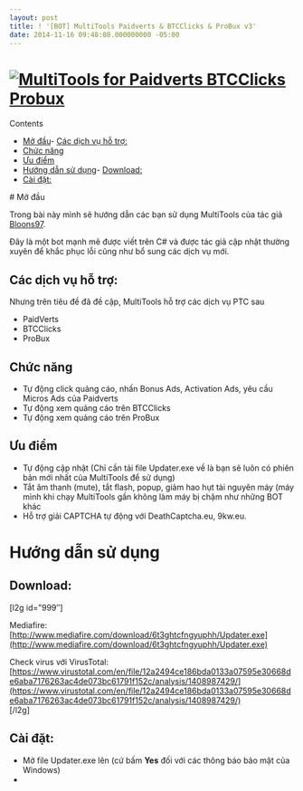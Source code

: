```yaml
---
layout: post
title: ! '[BOT] MultiTools Paidverts & BTCClicks & ProBux v3'
date: 2014-11-16 09:48:08.000000000 -05:00
---
```



# [![MultiTools for Paidverts BTCClicks Probux](http://thangngoc89.github.io/assets/article_images/2015/01/Screenshot-2014-11-16-14_33_59_c4qyk2.png)](http://res.cloudinary.com/khoanguyen/image/upload/v1420479846/Screenshot-2014-11-16-14_33_59_c4qyk2.png)

<div class="toc_wrap_right toc_transparent no_bullets" id="toc_container">Contents

- [Mở đầu](#M_u)- [Các dịch vụ hỗ trợ:](#Cc_dch_v_h_tr)
- [Chức năng](#Chc_nng)
- [Ưu điểm](#u_im)
- [Hướng dẫn sử dụng](#Hng_dn_s_dng)- [Download:](#Download)
- [Cài đặt:](#Ci_t)

</div>
# <span id="M_u">Mở đầu</span>

Trong bài này mình sẽ hướng dẫn các bạn sử dụng MultiTools của tác giả [Bloons97](http://thebot.net/members/bloons97.45653/ "Xem thông tin tác giả").

Đây là một bot mạnh mẽ được viết trên C# và được tác giả cập nhật thường xuyên để khắc phục lỗi cũng như bổ sung các dịch vụ mới.


## <span id="Cc_dch_v_h_tr">Các dịch vụ hỗ trợ:</span>

Nhưng trên tiêu đề đã đề cập, MultiTools hỗ trợ các dịch vụ PTC sau

- PaidVerts
- BTCClicks
- ProBux


## <span id="Chc_nng">Chức năng</span>

- Tự động click quảng cáo, nhấn Bonus Ads, Activation Ads, yêu cầu Micros Ads của Paidverts
- Tự động xem quảng cáo trên BTCClicks
- Tự động xem quảng cáo trên ProBux


## <span id="u_im">Ưu điểm</span>

- Tự động cập nhật (Chỉ cần tải file Updater.exe về là bạn sẽ luôn có phiên bản mới nhất của MultiTools để sử dụng)
- Tắt âm thanh (mute), tắt flash, popup, giảm hao hụt tài nguyên máy (máy mình khi chạy MultiTools gần không làm máy bị chậm như những BOT khác
- Hỗ trợ giải CAPTCHA tự động với DeathCaptcha.eu, 9kw.eu.


# <span id="Hng_dn_s_dng">Hướng dẫn sử dụng</span>


## <span id="Download">Download:</span>

[l2g id=”999″]

Mediafire: [http://www.mediafire.com/download/6t3ghtcfngyuphh/Updater.exe](http://www.mediafire.com/download/6t3ghtcfngyuphh/Updater.exe)

Check virus với VirusTotal: [https://www.virustotal.com/en/file/12a2494ce186bda0133a07595e30668de6aba7176263ac4de073bc61791f152c/analysis/1408987429/](https://www.virustotal.com/en/file/12a2494ce186bda0133a07595e30668de6aba7176263ac4de073bc61791f152c/analysis/1408987429/)  
 [/l2g]


## <span id="Ci_t">Cài đặt:</span>

- Mở file Updater.exe lên (cứ bấm **Yes** đối với các thông báo bảo mật của Windows)
- 

 


